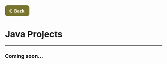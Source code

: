 [<img src="../Buttons/SVG/back.svg" height="35" width="auto"/>](../TEST_README.md/#java)
<br>

# Java Projects
<hr>

### Coming soon...

